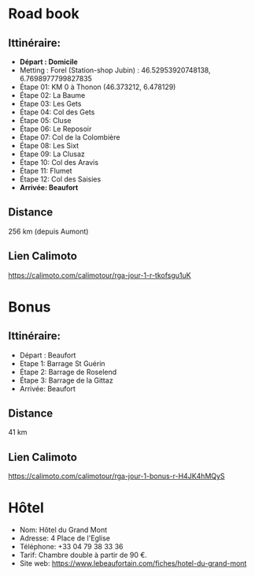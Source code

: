 # Road book

## Ittinéraire:
- **Départ : Domicile**
- Metting : Forel (Station-shop Jubin) : 46.52953920748138, 6.7698977799827835
- Étape 01: KM 0 à Thonon (46.373212, 6.478129)
- Étape 02: La Baume
- Étape 03: Les Gets
- Étape 04: Col des Gets
- Étape 05: Cluse
- Étape 06: Le Reposoir
- Étape 07: Col de la Colombière
- Étape 08: Les Sixt
- Étape 09: La Clusaz
- Étape 10: Col des Aravis
- Étape 11: Flumet
- Étape 12: Col des Saisies
- **Arrivée: Beaufort**

## Distance
256 km (depuis Aumont)

## Lien Calimoto
https://calimoto.com/calimotour/rga-jour-1-r-tkofsgu1uK

# Bonus
## Ittinéraire:

- Départ : Beaufort
- Etape 1: Barrage St Guérin
- Étape 2: Barrage de Roselend
- Étape 3: Barrage de la Gittaz
- Arrivée: Beaufort

## Distance
41 km

## Lien Calimoto
https://calimoto.com/calimotour/rga-jour-1-bonus-r-H4JK4hMQyS

# Hôtel
- Nom: Hôtel du Grand Mont
- Adresse: 4 Place de l'Eglise
- Téléphone: +33 04 79 38 33 36
- Tarif: Chambre double à partir de 90 €.
- Site web: https://www.lebeaufortain.com/fiches/hotel-du-grand-mont